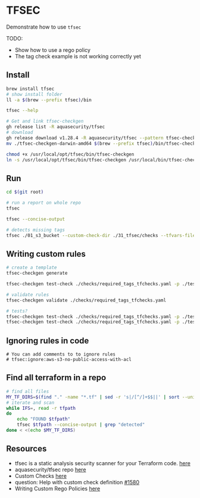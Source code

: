 # TFSEC

Demonstrate how to use `tfsec`  

TODO:

* Show how to use a rego policy
* The tag check example is not working correctly yet

## Install

```sh
brew install tfsec
# show install folder
ll -a $(brew --prefix tfsec)/bin

tfsec --help

# Get and link tfsec-checkgen
gh release list -R aquasecurity/tfsec
# download
gh release download v1.28.4 -R aquasecurity/tfsec --pattern tfsec-checkgen-darwin-amd64
mv ./tfsec-checkgen-darwin-amd64 $(brew --prefix tfsec)/bin/tfsec-checkgen

chmod +x /usr/local/opt/tfsec/bin/tfsec-checkgen
ln -s /usr/local/opt/tfsec/bin/tfsec-checkgen /usr/local/bin/tfsec-checkgen 
```

## Run

```sh
cd $(git root)

# run a report on whole repo
tfsec

tfsec --concise-output

# detects missing tags
tfsec ./01_s3_bucket --custom-check-dir ./31_tfsec/checks --tfvars-file ./01_s3_bucket/terraform.tfvars
```

## Writing custom rules

```sh
# create a template
tfsec-checkgen generate 

tfsec-checkgen test-check ./checks/required_tags_tfchecks.yaml -p ./tests/aws_s3_bucket_success.tf -f ./tests/aws_s3_bucket_fail.tf

# validate rules
tfsec-checkgen validate ./checks/required_tags_tfchecks.yaml

# tests?
tfsec-checkgen test-check ./checks/required_tags_tfchecks.yaml -p ./tests/aws_s3_bucket_fail_notags.tf 
tfsec-checkgen test-check ./checks/required_tags_tfchecks.yaml -p ./tests/aws_s3_bucket_success.tf -f ./tests/aws_s3_bucket_fail.tf 
```

## Ignoring rules in code

```hcl
# You can add comments to to ignore rules 
# tfsec:ignore:aws-s3-no-public-access-with-acl
```

## Find all terraform in a repo

```sh
# find all files
MY_TF_DIRS=$(find "." -name "*.tf" | sed -r 's|/[^/]+$$||' | sort --unique)
# iterate and scan
while IFS=, read -r tfpath 
do
    echo "FOUND $tfpath"
    tfsec $tfpath --concise-output | grep "detected"
done < <(echo $MY_TF_DIRS)
```

## Resources

* tfsec is a static analysis security scanner for your Terraform code. [here](https://aquasecurity.github.io/tfsec/)
* aquasecurity/tfsec repo [here](https://github.com/aquasecurity/tfsec)  
* Custom Checks [here](https://aquasecurity.github.io/tfsec/v1.28.4/guides/configuration/custom-checks/)
* question: Help with custom check definition [#1580](https://github.com/aquasecurity/tfsec/issues/1580)
* Writing Custom Rego Policies [here](https://aquasecurity.github.io/tfsec/v1.28.1/guides/rego/rego/)  
